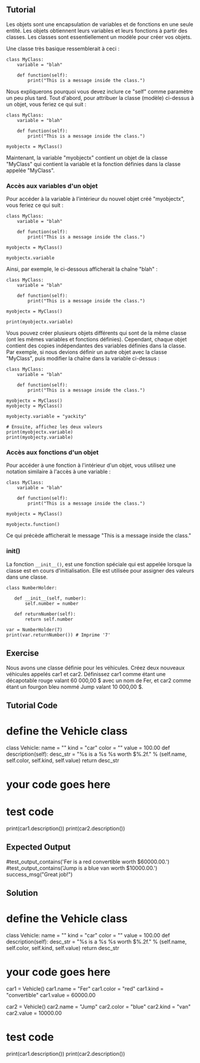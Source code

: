 Tutorial
-----------------

Les objets sont une encapsulation de variables et de fonctions en une seule entité. Les objets obtiennent leurs variables et leurs fonctions à partir des classes. Les classes sont essentiellement un modèle pour créer vos objets.

Une classe très basique ressemblerait à ceci :

    class MyClass:
        variable = "blah"

        def function(self):
            print("This is a message inside the class.")

Nous expliquerons pourquoi vous devez inclure ce "self" comme paramètre un peu plus tard. Tout d'abord, pour attribuer la classe (modèle) ci-dessus à un objet, vous feriez ce qui suit :

    class MyClass:
        variable = "blah"

        def function(self):
            print("This is a message inside the class.")

    myobjectx = MyClass()

Maintenant, la variable "myobjectx" contient un objet de la classe "MyClass" qui contient la variable et la fonction définies dans la classe appelée "MyClass".

### Accès aux variables d'un objet

Pour accéder à la variable à l'intérieur du nouvel objet créé "myobjectx", vous feriez ce qui suit :

    class MyClass:
        variable = "blah"

        def function(self):
            print("This is a message inside the class.")

    myobjectx = MyClass()

    myobjectx.variable

Ainsi, par exemple, le ci-dessous afficherait la chaîne "blah" :

    class MyClass:
        variable = "blah"

        def function(self):
            print("This is a message inside the class.")

    myobjectx = MyClass()

    print(myobjectx.variable)

Vous pouvez créer plusieurs objets différents qui sont de la même classe (ont les mêmes variables et fonctions définies). Cependant, chaque objet contient des copies indépendantes des variables définies dans la classe. Par exemple, si nous devions définir un autre objet avec la classe "MyClass", puis modifier la chaîne dans la variable ci-dessus :

    class MyClass:
        variable = "blah"

        def function(self):
            print("This is a message inside the class.")

    myobjectx = MyClass()
    myobjecty = MyClass()

    myobjecty.variable = "yackity"

    # Ensuite, affichez les deux valeurs
    print(myobjectx.variable)
    print(myobjecty.variable)


### Accès aux fonctions d'un objet

Pour accéder à une fonction à l'intérieur d'un objet, vous utilisez une notation similaire à l'accès à une variable :

    class MyClass:
        variable = "blah"

        def function(self):
            print("This is a message inside the class.")

    myobjectx = MyClass()

    myobjectx.function()

Ce qui précède afficherait le message "This is a message inside the class."

### __init__()

La fonction `__init__()`, est une fonction spéciale qui est appelée lorsque la classe est en cours d'initialisation. Elle est utilisée pour assigner des valeurs dans une classe.

    class NumberHolder:
       
       def __init__(self, number):
           self.number = number
           
       def returnNumber(self):
           return self.number

    var = NumberHolder(7)
    print(var.returnNumber()) # Imprime '7'

Exercise
--------

Nous avons une classe définie pour les véhicules. Créez deux nouveaux véhicules appelés car1 et car2.
Définissez car1 comme étant une décapotable rouge valant 60 000,00 $ avec un nom de Fer,
et car2 comme étant un fourgon bleu nommé Jump valant 10 000,00 $.

Tutorial Code
-------------

# define the Vehicle class
class Vehicle:
    name = ""
    kind = "car"
    color = ""
    value = 100.00
    def description(self):
        desc_str = "%s is a %s %s worth $%.2f." % (self.name, self.color, self.kind, self.value)
        return desc_str
# your code goes here

# test code
print(car1.description())
print(car2.description())

Expected Output
---------------

#test_output_contains('Fer is a red convertible worth $60000.00.')
#test_output_contains('Jump is a blue van worth $10000.00.')
success_msg("Great job!")

Solution
--------

# define the Vehicle class
class Vehicle:
    name = ""
    kind = "car"
    color = ""
    value = 100.00
    def description(self):
        desc_str = "%s is a %s %s worth $%.2f." % (self.name, self.color, self.kind, self.value)
        return desc_str

# your code goes here
car1 = Vehicle()
car1.name = "Fer"
car1.color = "red"
car1.kind = "convertible"
car1.value = 60000.00

car2 = Vehicle()
car2.name = "Jump"
car2.color = "blue"
car2.kind = "van"
car2.value = 10000.00

# test code
print(car1.description())
print(car2.description())